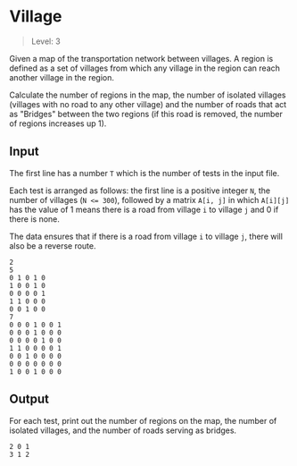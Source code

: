# Village
>
> Level: 3

Given a map of the transportation network between villages.
A region is defined as a set of villages from which any village in the region can reach another village in the region.

Calculate the number of regions in the map, the number of isolated villages
(villages with no road to any other village)
and the number of roads that act as "Bridges" between the two regions
(if this road is removed, the number of regions increases up 1).

## Input

The first line has a number `T` which is the number of tests in the input file.

Each test is arranged as follows: the first line is a positive integer `N`, the number of villages (`N <= 300`), followed by a matrix `A[i, j]` in which `A[i][j]` has the value of 1 means there is a road from village `i` to village `j` and 0 if there is none.

The data ensures that if there is a road from village `i` to village `j`, there will also be a reverse route.

```
2
5
0 1 0 1 0
1 0 0 1 0
0 0 0 0 1
1 1 0 0 0
0 0 1 0 0
7
0 0 0 1 0 0 1
0 0 0 1 0 0 0
0 0 0 0 1 0 0
1 1 0 0 0 0 1
0 0 1 0 0 0 0
0 0 0 0 0 0 0
1 0 0 1 0 0 0
```

## Output

For each test, print out the number of regions on the map, the number of isolated villages, and the number of roads serving as bridges.

```
2 0 1
3 1 2
```
